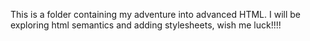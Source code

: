 This is a folder containing my adventure into advanced HTML. I will be exploring html semantics and adding stylesheets, wish me luck!!!!